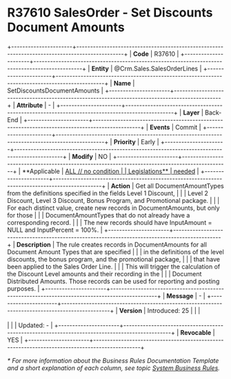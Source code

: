 ﻿---
erp.type: business-rule
erp.entity: Crm.Sales.SalesOrderLines
---

# R37610 SalesOrder - Set Discounts Document Amounts
+----------------------+-----------------------------------------------------------------------------------------------+
| **Code**             | R37610                                                                                        |
+----------------------+-----------------------------------------------------------------------------------------------+
| **Entity**           | @Crm.Sales.SalesOrderLines                                                                    |
+----------------------+-----------------------------------------------------------------------------------------------+
| **Name**             | SetDiscountsDocumentAmounts                                                                   |
+----------------------+-----------------------------------------------------------------------------------------------+
| **Attribute**        | -                                                                                             |
+----------------------+-----------------------------------------------------------------------------------------------+
| **Layer**            | Back-End                                                                                      |
+----------------------+-----------------------------------------------------------------------------------------------+
| **Events**           | Commit                                                                                        |
+----------------------+-----------------------------------------------------------------------------------------------+
| **Priority**         | Early                                                                                         |
+----------------------+-----------------------------------------------------------------------------------------------+
| **Modify**           | NO                                                                                            |
+----------------------+-----------------------------------------------------------------------------------------------+
| **Applicable         | [ALL // no condition                                                                          |
| Legislations**       | needed](xref:applicable-legislations)                                                         |
+----------------------+-----------------------------------------------------------------------------------------------+
| **Action**           |  Get all DocumentAmountTypes from the definitions specified in the fields Level 1 Discount,   |
|                      |  Level 2 Discount, Level 3 Discount, Bonus Program, and Promotional package.                  |
|                      |  For each distinct value, create new records in DocumentAmounts, but only for those           |
|                      |  DocumentAmountTypes that do not already have a corresponding record.                         |
|                      |  The new records should have InputAmount = NULL and InputPercent = 100%.                      |
+----------------------+-----------------------------------------------------------------------------------------------+
| **Description**      | The rule creates records in DocumentAmounts for all Document Amount Types that are specified  |
|                      | in the definitions of the level discounts, the bonus program, and the promotional package,    |
|                      | that have been applied to the Sales Order Line.                                               |
|                      | This will trigger the calculation of the Discount Level amounts and their recording in the    |
|                      | Document Distributed Amounts. Those records can be used for reporting and posting purposes.   |
+----------------------+-----------------------------------------------------------------------------------------------+
| **Message**          | -                                                                                             |
+----------------------+-----------------------------------------------------------------------------------------------+
| **Version**          | Introduced: 25                                                                                |
|                      | <br/><br/>                                                                                    |
|                      | Updated: -                                                                                    |
+----------------------+-----------------------------------------------------------------------------------------------+
| **Revocable**        | YES                                                                                           |
+----------------------+-----------------------------------------------------------------------------------------------+

*\* For more information about the Business Rules Documentation Template and a short explanation of each column, see
topic [System Business Rules](../templates/template-description-system-business-rules.md).*
